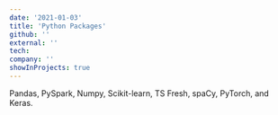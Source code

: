 ```yaml
---
date: '2021-01-03'
title: 'Python Packages'
github: ''
external: ''
tech:
company: ''
showInProjects: true
---
```


Pandas, PySpark, Numpy, Scikit-learn, TS Fresh, spaCy, PyTorch, and Keras.
